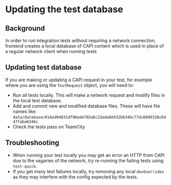 # Updating the test database

## Background
In order to run integration tests without requiring a network connection, frontend creates a local database of CAPI content which is used in place of a regular network client when running tests

## Updating test database
If you are making or updating a CAPI request in your test, for example where you are using the `TestRequest` object, you will need to:
* Run all tests locally. This will make a network request and modify files in the local test database.
* Add and commit new and modified database files. These will have file names like: `data/database/014ed94831df96eeb792a6c22eda60432bb346c77dc6899328c6447faba6246c`
* Check the tests pass on TeamCity

## Troubleshooting
* When running your test locally you may get an error an HTTP from CAPI due to the vagaries of the network, try re-running the failing tests using `test-quick`.
* If you get many test failures locally, try removing any local `devOverrides` as they may interfere with the config expected by the tests.

